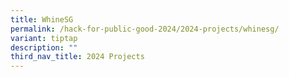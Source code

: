 ```yaml
---
title: WhineSG
permalink: /hack-for-public-good-2024/2024-projects/whinesg/
variant: tiptap
description: ""
third_nav_title: 2024 Projects
---
```

